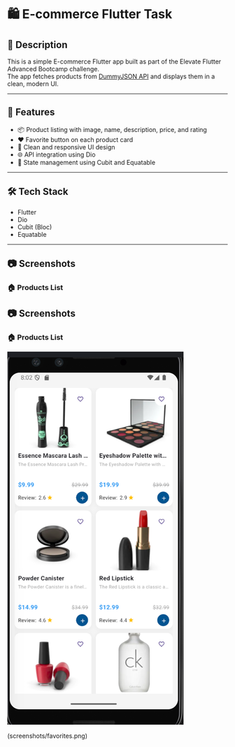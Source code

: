 # 🛍️ E-commerce Flutter Task

## 📌 Description
This is a simple E-commerce Flutter app built as part of the Elevate Flutter Advanced Bootcamp challenge.  
The app fetches products from [DummyJSON API](https://dummyjson.com/products) and displays them in a clean, modern UI.

---

## 🚀 Features
- 📦 Product listing with image, name, description, price, and rating  
- ❤️ Favorite button on each product card  
- 🎨 Clean and responsive UI design  
- 🌐 API integration using Dio  
- 🔄 State management using Cubit and Equatable  

---

## 🛠️ Tech Stack
- Flutter  
- Dio  
- Cubit (Bloc)  
- Equatable  

---

## 📷 Screenshots
### 🏠 Products List
## 📷 Screenshots

### 🏠 Products List
![Products](screenshots/products_list.png)

(screenshots/favorites.png)
